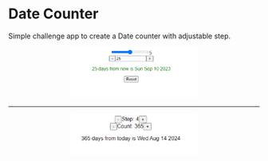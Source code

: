 # Date Counter

Simple challenge app to create a Date counter with adjustable step.

<p align="center">
  <img width="50%" src="readme2.png" alt="App">
</p>
<hr>
<p align="center">
  <img width="50%" src="readme.png" alt="App">
</p>
